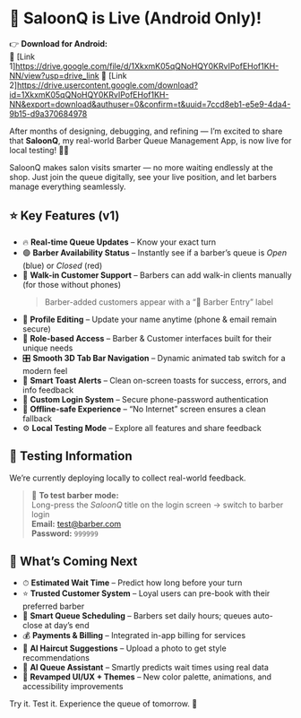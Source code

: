 # 🚀 SaloonQ is Live (Android Only)!

👉 **Download for Android:**  
🔗 [Link 1]https://drive.google.com/file/d/1XkxmK05qQNoHQY0KRvIPofEHof1KH-NN/view?usp=drive_link
🔗 [Link 2]https://drive.usercontent.google.com/download?id=1XkxmK05qQNoHQY0KRvIPofEHof1KH-NN&export=download&authuser=0&confirm=t&uuid=7ccd8eb1-e5e9-4da4-9b15-d9a370684978

After months of designing, debugging, and refining — I’m excited to share that **SaloonQ**, my real-world Barber Queue Management App, is now live for local testing! 💈📱

SaloonQ makes salon visits smarter — no more waiting endlessly at the shop. Just join the queue digitally, see your live position, and let barbers manage everything seamlessly.


## ⭐ Key Features (v1)

- 🔥 **Real-time Queue Updates** – Know your exact turn  
- 🟢 **Barber Availability Status** – Instantly see if a barber’s queue is *Open* (blue) or *Closed* (red)  
- 📱 **Walk-in Customer Support** – Barbers can add walk-in clients manually (for those without phones)  
  > Barber-added customers appear with a “💈 Barber Entry” label  
- 👤 **Profile Editing** – Update your name anytime (phone & email remain secure)  
- 💬 **Role-based Access** – Barber & Customer interfaces built for their unique needs  
- 🎛️ **Smooth 3D Tab Bar Navigation** – Dynamic animated tab switch for a modern feel  
- 🔔 **Smart Toast Alerts** – Clean on-screen toasts for success, errors, and info feedback  
- 🔐 **Custom Login System** – Secure phone-password authentication  
- 📡 **Offline-safe Experience** – “No Internet” screen ensures a clean fallback  
- ⚙️ **Local Testing Mode** – Explore all features and share feedback  


## 🧾 Testing Information

We’re currently deploying locally to collect real-world feedback.  

> 💈 **To test barber mode:**  
> Long-press the *SaloonQ* title on the login screen → switch to barber login  
> **Email:** [test@barber.com](mailto:test@barber.com)  
> **Password:** `999999`  


## 🔮 What’s Coming Next

- ⏱ **Estimated Wait Time** – Predict how long before your turn  
- ⭐ **Trusted Customer System** – Loyal users can pre-book with their preferred barber  
- 📅 **Smart Queue Scheduling** – Barbers set daily hours; queues auto-close at day’s end  
- 💰 **Payments & Billing** – Integrated in-app billing for services  
- 🧠 **AI Haircut Suggestions** – Upload a photo to get style recommendations  
- 🤖 **AI Queue Assistant** – Smartly predicts wait times using real data  
- 🎨 **Revamped UI/UX + Themes** – New color palette, animations, and accessibility improvements  

Try it. Test it. Experience the queue of tomorrow. 💬
